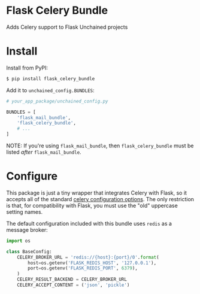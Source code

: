 # Flask Celery Bundle

Adds Celery support to Flask Unchained projects


# Install

Install from PyPI:

```bash
$ pip install flask_celery_bundle
```

Add it to `unchained_config.BUNDLES`:

```python
# your_app_package/unchained_config.py

BUNDLES = [
    'flask_mail_bundle',
    'flask_celery_bundle',
    # ...
]
```

NOTE: If you're using `flask_mail_bundle`, then `flask_celery_bundle` must be listed *after* `flask_mail_bundle`.

# Configure

This package is just a tiny wrapper that integrates Celery with Flask, so it accepts all of the standard [celery configuration options](http://docs.celeryproject.org/en/latest/userguide/configuration.html). The only restriction is that, for compatibility with Flask, you must use the "old" uppercase setting names.

The default configuration included with this bundle uses `redis` as a message broker:

```python
import os

class BaseConfig:
    CELERY_BROKER_URL = 'redis://{host}:{port}/0'.format(
        host=os.getenv('FLASK_REDIS_HOST', '127.0.0.1'),
        port=os.getenv('FLASK_REDIS_PORT', 6379),
    )
    CELERY_RESULT_BACKEND = CELERY_BROKER_URL
    CELERY_ACCEPT_CONTENT = ('json', 'pickle')
```
